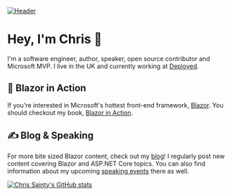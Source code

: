 [![Header](https://user-images.githubusercontent.com/6171719/136707681-666538d3-041f-4cbd-a178-f6d64fb678bd.jpg)](https://chrissainty.com)


# Hey, I'm Chris 👋
I'm a software engineer, author, speaker, open source contributor and Microsoft MVP. I live in the UK and currently working at [Deployed](https://deployed.co).

## 📙 Blazor in Action
If you're interested in Microsoft's hottest front-end framework, [Blazor](https://blazor.net). You should checkout my book, [Blazor in Action](http://bit.ly/blazorinaction).

## ✍️ Blog & Speaking
For more bite sized Blazor content, check out my [blog](https://chrissainty.com)! I regularly post new content covering Blazor and ASP.NET Core topics. You can also find information about my upcoming [speaking events](https://chrissainty.com/speaking/) there as well.

[![Chris Sainty's GitHub stats](https://github-readme-stats.vercel.app/api?username=chrissainty&title_color=ff6600&bg_color=1d1f21&text_color=d6d6d6)](https://github.com/anuraghazra/github-readme-stats)
